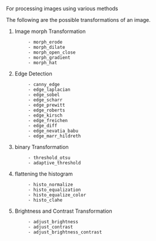 For processing images using various methods

The following are the possible transformations of an image.

1. Image morph Transformation

            - morph_erode
            - morph_dilate
            - morph_open_close
            - morph_gradient
            - morph_hat

2. Edge Detection

            - canny_edge
            - edge_laplacian
            - edge_sobel
            - edge_scharr
            - edge_prewitt
            - edge_roberts
            - edge_kirsch
            - edge_freichen
            - edge_diff
            - edge_nevatia_babu
            - edge_marr_hildreth

3. binary Transformation


            - threshold_otsu
            - adaptive_threshold

4. flattening the histogram

            - histo_normalize
            - histo_equalization
            - histo_equalize_color
            - histo_clahe

5. Brightness and Contrast Transformation

            - adjust_brightness
            - adjust_contrast
            - adjust_brightness_contrast